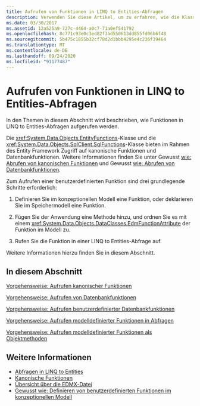 ```yaml
---
title: Aufrufen von Funktionen in LINQ to Entities-Abfragen
description: Verwenden Sie diese Artikel, um zu erfahren, wie die Klassen EntityFunctions und SqlFunctions Zugriff auf kanonische Funktionen und Datenbankfunktionen als Teil der Entity Framework bereitstellen.
ms.date: 03/30/2017
ms.assetid: 12a525a9-727c-4464-a0c7-71a0ef541792
ms.openlocfilehash: 8c771c93e0c3ed82f3ad550613dd855fd06b6f48
ms.sourcegitcommit: 5b475c1855b32cf78d2d1bbb4295e4c236f39464
ms.translationtype: MT
ms.contentlocale: de-DE
ms.lasthandoff: 09/24/2020
ms.locfileid: "91177487"
---
```

# <a name="calling-functions-in-linq-to-entities-queries"></a>Aufrufen von Funktionen in LINQ to Entities-Abfragen

In den Themen in diesem Abschnitt wird beschrieben, wie Funktionen in LINQ to Entities-Abfragen aufgerufen werden.  
  
 Die <xref:System.Data.Objects.EntityFunctions>-Klasse und die <xref:System.Data.Objects.SqlClient.SqlFunctions>-Klasse bieten im Rahmen des Entity Framework Zugriff auf kanonische Funktionen und Datenbankfunktionen. Weitere Informationen finden Sie unter Gewusst [wie: Abrufen von kanonischen Funktionen](how-to-call-canonical-functions.md) und Gewusst [wie: Abrufen von Datenbankfunktionen](how-to-call-database-functions.md).  
  
 Zum Aufrufen einer benutzerdefinierten Funktion sind drei grundlegende Schritte erforderlich:  
  
1. Definieren Sie im konzeptionellen Modell eine Funktion, oder deklarieren Sie im Speichermodell eine Funktion.  
  
2. Fügen Sie der Anwendung eine Methode hinzu, und ordnen Sie es mit einem <xref:System.Data.Objects.DataClasses.EdmFunctionAttribute> der Funktion im Modell zu.  
  
3. Rufen Sie die Funktion in einer LINQ to Entities-Abfrage auf.  
  
 Weitere Informationen hierzu finden Sie in diesem Abschnitt.  
  
## <a name="in-this-section"></a>In diesem Abschnitt  

 [Vorgehensweise: Aufrufen kanonischer Funktionen](how-to-call-canonical-functions.md)  
  
 [Vorgehensweise: Aufrufen von Datenbankfunktionen](how-to-call-database-functions.md)  
  
 [Vorgehensweise: Aufrufen benutzerdefinierter Datenbankfunktionen](how-to-call-custom-database-functions.md)  
  
 [Vorgehensweise: Aufrufen modelldefinierter Funktionen in Abfragen](how-to-call-model-defined-functions-in-queries.md)  
  
 [Vorgehensweise: Aufrufen modelldefinierter Funktionen als Objektmethoden](how-to-call-model-defined-functions-as-object-methods.md)  
  
## <a name="see-also"></a>Weitere Informationen

- [Abfragen in LINQ to Entities](queries-in-linq-to-entities.md)
- [Kanonische Funktionen](canonical-functions.md)
- [Übersicht über die EDMX-Datei](/previous-versions/dotnet/netframework-4.0/cc982042(v=vs.100))
- [Gewusst wie: Definieren von benutzerdefinierten Funktionen im konzeptionellen Modell](/previous-versions/dotnet/netframework-4.0/dd456812(v=vs.100))
